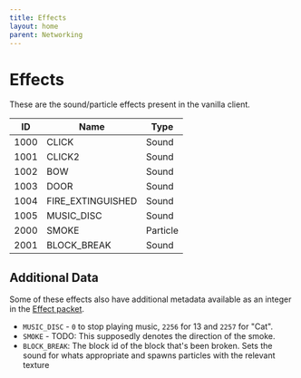 ```yaml
---
title: Effects
layout: home
parent: Networking
---
```


# Effects
These are the sound/particle effects present in the vanilla client.

| ID   | Name              | Type     |
| ---- | ----------------- | -------- |
| 1000 | CLICK             | Sound    |
| 1001 | CLICK2            | Sound    |
| 1002 | BOW               | Sound    |
| 1003 | DOOR              | Sound    |
| 1004 | FIRE_EXTINGUISHED | Sound    |
| 1005 | MUSIC_DISC        | Sound    |
| 2000 | SMOKE             | Particle |
| 2001 | BLOCK_BREAK       | Sound    |

## Additional Data
Some of these effects also have additional metadata available as an integer in the [Effect packet](packets/061-effect).
- `MUSIC_DISC` - `0` to stop playing music, `2256` for 13 and `2257` for "Cat".
- `SMOKE` - TODO: This supposedly denotes the direction of the smoke.
- `BLOCK_BREAK`: The block id of the block that's been broken. Sets the sound for whats appropriate and spawns particles with the relevant texture
